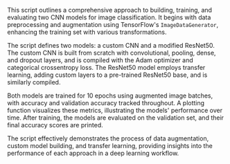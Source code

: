 This script outlines a comprehensive approach to building, training, and evaluating two CNN models for image classification. It begins with data preprocessing and augmentation using TensorFlow's `ImageDataGenerator`, enhancing the training set with various transformations.

The script defines two models: a custom CNN and a modified ResNet50. The custom CNN is built from scratch with convolutional, pooling, dense, and dropout layers, and is compiled with the Adam optimizer and categorical crossentropy loss. The ResNet50 model employs transfer learning, adding custom layers to a pre-trained ResNet50 base, and is similarly compiled.

Both models are trained for 10 epochs using augmented image batches, with accuracy and validation accuracy tracked throughout. A plotting function visualizes these metrics, illustrating the models' performance over time. After training, the models are evaluated on the validation set, and their final accuracy scores are printed.

The script effectively demonstrates the process of data augmentation, custom model building, and transfer learning, providing insights into the performance of each approach in a deep learning workflow.
